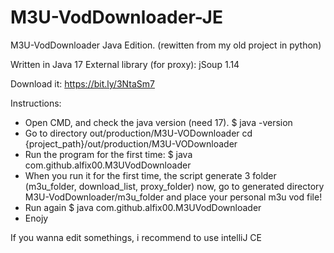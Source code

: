 # M3U-VodDownloader-JE
M3U-VodDownloader Java Edition. (rewitten from my old project in python)

Written in Java 17
External library (for proxy): jSoup 1.14

Download it: https://bit.ly/3NtaSm7

Instructions:

- Open CMD, and check the java version (need 17). 
  $ java -version
- Go to directory out/production/M3U-VODownloader
  cd {project_path}/out/production/M3U-VODownloader
- Run the program for the first time:
 $ java com.github.alfix00.M3UVodDownloader
- When you run it for the first time, the script generate 3 folder (m3u_folder, download_list, proxy_folder)
  now, go to generated directory M3U-VodDownloader/m3u_folder and place your personal m3u vod file! 
- Run again 
 $ java com.github.alfix00.M3UVodDownloader
- Enojy




If you wanna edit somethings, i recommend to use intelliJ CE
